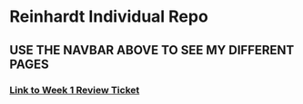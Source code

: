 <h1> Reinhardt Individual Repo </h1>

<h2> USE THE NAVBAR ABOVE TO SEE MY DIFFERENT PAGES</h2>
<h3><a href="https://github.com/CalrethonOfMirkwood/ZONKNATION/issues/4">Link to Week 1 Review Ticket</a></h3>
